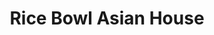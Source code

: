---
layout: place
title: "Rice Bowl Asian House"
permalink: /florida/bradenton/rice-bowl-asian-house.html
stateAbbr: FL
stateName: Florida
cityName: Bradenton
seo:
  name: "Rice Bowl Asian House"
  type: Restaurant
  links: https://ricebowlasianhousefl.kwickmenu.com/index.php
description: "Casual eatery with bright decor, offering classic sushi options & Japanese rice & noodle bowls. Rice Bowl Asian House serves delicious sushi in Bradenton, Florida. Try fresh Japanese dishes for a great dining experience. Available for takeout, delivery, lunch, and dinner."
place_id: ChIJD9LRCvw7w4gRo7b8Ih_JRWU
photos:
  - name: >-
      places/ChIJD9LRCvw7w4gRo7b8Ih_JRWU/photos/AeeoHcKZkzKRYq5ZPo_Ioc0p8Q5dpSATZYZxvhn9c2VgFCtuCH_dVMc1a9LdoukZdkWQ9R3XeCWjKiacTyQhWW2ZdusSz4xe5EwioZIIq337CCn9GbcnImpfy047Bgpqu8dJjcKpx89G1cjpy6x69KWMVQat423I-2VToMSebDFKwCFXUtA4xRxAEloI3Lin9Fqt7tl6C7Pime2GyUGhaaeR2P74ez2HN8TG0HZqCUYis3Ov3r-1JwOtkTz1W90TLFZR4WumRVoS7Hb9v_Q3qu7ShK_rFKm5eBgmkDNWBENYRnnYhj1tgj7GjOcXpxQo_973huodgmf8N18frI0quZan6jGfNZvc1cI62gL4X04qzobEWlRJppl--jzJNXZSR24sSrciY_2_lDSPbZu0b61xHxmNG3aGaZ3lX7aplyDlG_c92JFw
    widthPx: 3024
    heightPx: 4032
    authorAttributions:
      - displayName: Jack Frost
        uri: https://maps.google.com/maps/contrib/106477547291070300787
        photoUri: >-
          https://lh3.googleusercontent.com/a/ACg8ocLvwqZRGTEVzsUVM_nUp-MWRGWmTPd6qs-9zRy4M8RAItuK6g=s100-p-k-no-mo
    flagContentUri: >-
      https://www.google.com/local/imagery/report/?cb_client=maps_api_places.places_api&image_key=!1e10!2sCIHM0ogKEICAgIDSzdSN6QE&hl=en-US
    googleMapsUri: >-
      https://www.google.com/maps/place//data=!3m4!1e2!3m2!1sCIHM0ogKEICAgIDSzdSN6QE!2e10!4m2!3m1!1s0x88c33bfc0ad1d20f:0x6545c91f22fcb6a3
  - name: >-
      places/ChIJD9LRCvw7w4gRo7b8Ih_JRWU/photos/AeeoHcLDT9wkTKo1v3MuTdEJelunVzF6jnE6Qb64cYt55CWvlho8omSviyKgDi8jHOyascomYD1PnGZrv3xbbYvY0WovRVTnb7orJt0mz0UxO79xVEvlPHH5Gh0Sa7m4vBn4gWykck9_rgIC7CbF09W3jWum9UjW30kFH-cSeZJ-7QtJzNP6R-1hJCDS_CE1T7m9Gm1fsKOBdPSFpAClNTTwLifQIbCyVhkbbhjgbUZ-Kka73yDkrthxJ7bhXeRKMSVlZQ5aGA2hruC2iOBkoBJdNvLSQJglOL1khriicG3f7vGwz-g5CtB1xpX-j8mFPFxpdeOAFAbXpZ8hL0dZclgtv4F15q83mvyNlBLWm699BP_hzse1CjhSwC5pP6PwxnhuGEHawfAUYY2egjNup6qXC00hbbWJsj1Mczw3FNu86EiWXqo
    widthPx: 4032
    heightPx: 3024
    authorAttributions:
      - displayName: Eddie Kim
        uri: https://maps.google.com/maps/contrib/102290613258950400311
        photoUri: >-
          https://lh3.googleusercontent.com/a-/ALV-UjVjB8HiBjELh57K5r9lC8lhuBKJODOy8mqjd3vXoBIWv3rOiFlH=s100-p-k-no-mo
    flagContentUri: >-
      https://www.google.com/local/imagery/report/?cb_client=maps_api_places.places_api&image_key=!1e10!2sCIHM0ogKEICAgIC4nt2H7QE&hl=en-US
    googleMapsUri: >-
      https://www.google.com/maps/place//data=!3m4!1e2!3m2!1sCIHM0ogKEICAgIC4nt2H7QE!2e10!4m2!3m1!1s0x88c33bfc0ad1d20f:0x6545c91f22fcb6a3
  - name: >-
      places/ChIJD9LRCvw7w4gRo7b8Ih_JRWU/photos/AeeoHcL_r9JclvvPRYjaE-kUgyzSWZf_8coN5LASk9oCzfij_vAjUKY2Ygl6Q8S7A_j6Ev_rFfk_bPrhFngyK_hAB7C8uxH5pdjO3vf82ryw3Ou4ILTx2l3-0xJL093xZOlrxeJpGYEv0S2j_Yb7FChybFPA2eYZ8hSAAKggHiZj7at9x0kyIs7Pr53EBAQidvnft_FrGm3_DhqfTGo29iquuBWEZRikyEafvIeQ4bz_hWKAAUkH8dT_H35ZEce5QvfeTDLhIA6rt7395BWR5YE0kdMMIQ2UyaStDfU5LrQTyy_ducT7T0b99Gv379ytpIVNGj7kaqUL4o3GHsI8pjsf4TQ2SvKlgiSNJQDIGwEil8jW4aaivmwqzsf4wNFz-FqOQX7AbVFhMdRynRErrmsrXfF0TmesMIj5d7kFzj0epJD6mewDjg0eG7JDGEnoHw
    widthPx: 3000
    heightPx: 4000
    authorAttributions:
      - displayName: Victor Moncato
        uri: https://maps.google.com/maps/contrib/108236335101268293777
        photoUri: >-
          https://lh3.googleusercontent.com/a-/ALV-UjVDsJD5Fh-ayoRo7iyAnkH0bwxdrZyGooJX0MFUemPWdrkgwmg=s100-p-k-no-mo
    flagContentUri: >-
      https://www.google.com/local/imagery/report/?cb_client=maps_api_places.places_api&image_key=!1e10!2sCIABIhAA3ilW4hC_amfikyAAAvaH&hl=en-US
    googleMapsUri: >-
      https://www.google.com/maps/place//data=!3m4!1e2!3m2!1sCIABIhAA3ilW4hC_amfikyAAAvaH!2e10!4m2!3m1!1s0x88c33bfc0ad1d20f:0x6545c91f22fcb6a3
  - name: >-
      places/ChIJD9LRCvw7w4gRo7b8Ih_JRWU/photos/AeeoHcLsGE1vAmMXpVdfUVzDNeHqdBQ17af5NiETlMwsFuD-OlcFX_ZynHbLW53AnGd-n15SE-uDgHzxHlQ5FdL6jyEAer4Q5nM6ALv9zCDwa0sx97lXixVWRP-2GvaT33m329N3GSUfE6jZSCo1GU8JfplzVXo0fnYaL7AcgEbhyIAEe4ajMS9O1mVzgX5e4MZ0vFlA3cr7-e0RBSQcIZrGvXOdCDvUzD8-WeL6GY4JhRBfWpwpCds3g0BZXHLsfsb6sgTa08WHBqPbojQHUOvkVbp_WnYml-wpyHpwubRNCEGQy3qfMXLWPmzJXW4A9O4XPPDvGJ87ny_zK9puqMkFkkBewmHN36coIgHnihWUZUcCZE9XhWdDgN53VMhraK2srQ24yReyGmZjEfv7DCVBo7Hp0LSnesuSaL9GLmtwlD4o5Cf3ykp7vfju9TtvwwwT
    widthPx: 3000
    heightPx: 4000
    authorAttributions:
      - displayName: Victor Moncato
        uri: https://maps.google.com/maps/contrib/108236335101268293777
        photoUri: >-
          https://lh3.googleusercontent.com/a-/ALV-UjVDsJD5Fh-ayoRo7iyAnkH0bwxdrZyGooJX0MFUemPWdrkgwmg=s100-p-k-no-mo
    flagContentUri: >-
      https://www.google.com/local/imagery/report/?cb_client=maps_api_places.places_api&image_key=!1e10!2sCIABIhADycKzYB1m4mfikxMAB0JG&hl=en-US
    googleMapsUri: >-
      https://www.google.com/maps/place//data=!3m4!1e2!3m2!1sCIABIhADycKzYB1m4mfikxMAB0JG!2e10!4m2!3m1!1s0x88c33bfc0ad1d20f:0x6545c91f22fcb6a3
  - name: >-
      places/ChIJD9LRCvw7w4gRo7b8Ih_JRWU/photos/AeeoHcJc-kgxEOeFKks2n-fT3lu8yYxNDW07U0BxQHdUyn9nX7IOEz-_lKpZ0fm8Mr5_G0dOzD4l-VT-Es4z3SezozQWzCUbj9jP4VjD2f76RvEiRbAszgulQodlsjU_7AWMVAkaH8Lh84I-WCOb8e12jF2GMoGntYoRAPxeY0kZD_PL9Rq7XWYgi8NITURihIVBph0gTfehj-PgQFUg73UogFfNQyGqNcIokpoNzlVMsC0Ej0k9et7B2-agyFE_lFNoZFBHWeW9p0o8Kqgd6MBh2uRPlfisaNikk81wy-RaI2wYoLyVFjF6m0Ut1sHvwqEGTzbCkGZRSysSdkrrvUK05e9YHNh_1OEohc9PaWtt4NsaR1ofCXGdc8g_SKO53MteHK9nPdqRUgvygCS7I5UsNkw1R2oWets7lpOJCwdHv19grWE
    widthPx: 3024
    heightPx: 4032
    authorAttributions:
      - displayName: Rob D'Avanzo
        uri: https://maps.google.com/maps/contrib/108675705879199854194
        photoUri: >-
          https://lh3.googleusercontent.com/a-/ALV-UjUdQ3zL0KgajhLC7HEqd2jehxDcK2Z2-fXNvl2LVrKSrA4oqg1k=s100-p-k-no-mo
    flagContentUri: >-
      https://www.google.com/local/imagery/report/?cb_client=maps_api_places.places_api&image_key=!1e10!2sCIHM0ogKEICAgMDQuIKzxQE&hl=en-US
    googleMapsUri: >-
      https://www.google.com/maps/place//data=!3m4!1e2!3m2!1sCIHM0ogKEICAgMDQuIKzxQE!2e10!4m2!3m1!1s0x88c33bfc0ad1d20f:0x6545c91f22fcb6a3
  - name: >-
      places/ChIJD9LRCvw7w4gRo7b8Ih_JRWU/photos/AeeoHcIPSRExjzDJ0rqnnKKVDdx3gIn7ZqYFV_exzzS-HT4K-z4fMF125aVkvFT2nlMEVczwFbfYi2RCqM-4fyyqb5HZqK1WYFmbspvyfe2bqrX0MedgwFwHwiXQ256CUTWOAb1vGjfR0ERsCwi1Wb-D7Rhe2LPzCOvzlDcZxLIqTEjHdJ_67_2pDYOtPZ1K7T-x0r8GCHarO60oVEfHlAC5juB-flBXiwmuZ3uHv5euAf_qUE0N0_YmZM7ddS_8Aw7fTfdDAKFhIiInRp-8QVVcgdeZ-rQhvCzrHXnI8T9r_gUpPbnk4twKUgvHr0MS5h2kBkqEYpqcP5-CQyo6j9b-9MSHlus4_aXU_EU8YaTNgxUEnYJoEo0S4JeLb_9TqMG50_9KQNo_lId0sIoCzMHIqCooQTgfcN-TB3Ir4JaSrEvyUA
    widthPx: 2067
    heightPx: 3266
    authorAttributions:
      - displayName: Tony Lopapa
        uri: https://maps.google.com/maps/contrib/102161664675934483820
        photoUri: >-
          https://lh3.googleusercontent.com/a-/ALV-UjW4Qxq1C-klUkGEBmNw21LDivRzO-BiEj_A_succxYRotRXk-Y_=s100-p-k-no-mo
    flagContentUri: >-
      https://www.google.com/local/imagery/report/?cb_client=maps_api_places.places_api&image_key=!1e10!2sCIHM0ogKEICAgID9ktT6cw&hl=en-US
    googleMapsUri: >-
      https://www.google.com/maps/place//data=!3m4!1e2!3m2!1sCIHM0ogKEICAgID9ktT6cw!2e10!4m2!3m1!1s0x88c33bfc0ad1d20f:0x6545c91f22fcb6a3
  - name: >-
      places/ChIJD9LRCvw7w4gRo7b8Ih_JRWU/photos/AeeoHcK2v-t9nHK4ecvF_uFERRw_OxHD6nefqTL_gmPYEX-vIkVW-QHyWq7ttBrwSitFajPxEKph3N7heriTaGGG26zHO5gEqJvlTtinES4jpdzggfkmDurRDDHhmAwb7Jo1XCQOy45iFyAXA6-yf27Iwx6VUSEjBRmFjf2PNtiyyKxMK72csKJ4QmkPcSva0eHmTMe6orb1bNF9Vn2c6mkvtqO35n1fCrSaj0MGdh5CmT826hza75oYEbPb16vVtP42F3MoJs7p07drvCE54KWqqp54gNjg05_7r2nuNZ22kwz1k3jnzhffbq99mKnIkgwhQ-1ooQ1U8WNTHoGm_HQQHEF36VEPZY-iLkh2zb2dP_weYM1VcKxwqkOImG9sr5g6hV11EWqfBzMxlCBIhNx8jN1Rk13cZaTYeMIZwTtHJij45g
    widthPx: 4000
    heightPx: 2252
    authorAttributions:
      - displayName: Cindy Kee
        uri: https://maps.google.com/maps/contrib/109856169769153504089
        photoUri: >-
          https://lh3.googleusercontent.com/a-/ALV-UjWfUdUSeAUEQi0mPLZd3RmLzN5ZovEeWQgzRhGzJmY5Bon7PS5_=s100-p-k-no-mo
    flagContentUri: >-
      https://www.google.com/local/imagery/report/?cb_client=maps_api_places.places_api&image_key=!1e10!2sCIHM0ogKEICAgICB9bPYUw&hl=en-US
    googleMapsUri: >-
      https://www.google.com/maps/place//data=!3m4!1e2!3m2!1sCIHM0ogKEICAgICB9bPYUw!2e10!4m2!3m1!1s0x88c33bfc0ad1d20f:0x6545c91f22fcb6a3
  - name: >-
      places/ChIJD9LRCvw7w4gRo7b8Ih_JRWU/photos/AeeoHcK1Z90a7PCezPqY4pK_TCAbcro_l78w-HSXDK-CbOeFuwxWjH6KMY9tI-taQZvOCZiOKxlYVmyeTTwFj9gjAsm-tvX8ycxFH4IZLm1LsxyLXf8fJi3ZGmtbbDPR8ONlhW3IManxWSFhfIoLoCUmyFeuDOFGjy6wrkJlhpuqA3M0BwaDxxeiutlGmBrPJYql0csZU9xmVVqeY5E9bfg6gErvswJ_WpN7OYbC7b82BcpAMf0oYZVjXtEEZT6pXrkCujuZ_u3MzlnOmwL4KuLaKHC83yMnWsefjziAcAcExLkHf72tnXSDFzBhFj3SKHSxfj-SZBwjVEbNdo91_xN8wp3lSWBIxQHGEzlqJxftHfo5QWa8VnRfjg7HraEduDn7uNGrxquMzSraj16iSqOtGJi2i3GDNGes4gdyHjHhtXEktdM
    widthPx: 4000
    heightPx: 1868
    authorAttributions:
      - displayName: Xtina Cal
        uri: https://maps.google.com/maps/contrib/109406151303548412364
        photoUri: >-
          https://lh3.googleusercontent.com/a-/ALV-UjV_ZlTuHO1YzoWaSHQ-umYH4u2lX03FOM4weY1Udsz7u9xDpsSq=s100-p-k-no-mo
    flagContentUri: >-
      https://www.google.com/local/imagery/report/?cb_client=maps_api_places.places_api&image_key=!1e10!2sCIHM0ogKEICAgIDb7ImqvQE&hl=en-US
    googleMapsUri: >-
      https://www.google.com/maps/place//data=!3m4!1e2!3m2!1sCIHM0ogKEICAgIDb7ImqvQE!2e10!4m2!3m1!1s0x88c33bfc0ad1d20f:0x6545c91f22fcb6a3
  - name: >-
      places/ChIJD9LRCvw7w4gRo7b8Ih_JRWU/photos/AeeoHcLlvRbvSvRoT3Dj13iT7szckrJ6pI31Ro5f2U2KgKl0rhZXYLyZ-9mq5efU_yKnCQ12lKDSqyYKgFFOx0RdCS9nkP5_IOpHN333DksWQFpOcGdS_tOy6-AOlaVTIXcxyMRoL-YAetem6T1d3t2PT3R-_pEe_6o3qH1t6fZth3aC9WNcjwgaWQ66RLIAUwm64f6pIi57ulPAfmMxPUd_IetukM31aIfJa4jJ3dwrsVkxm_shMtjTKLStm_qBK2B7mJwrXIbHzCTv_OgkGanwySBUSPLuNftXrPzra_QI71ML7WmtZg4i2r96lOM63woRkxjmajeE5UOkwpug40-EuPAw6XA-iQ7x0zzrazOb-2cnpmKhiGD-ls-dQT8rvpdMQmCj3wuoPEFoaYbs0RdgoTj4Wf4M7iiY2q_UM4Ix3T8
    widthPx: 3024
    heightPx: 4032
    authorAttributions:
      - displayName: Ciearra Olson
        uri: https://maps.google.com/maps/contrib/117916391242770014903
        photoUri: >-
          https://lh3.googleusercontent.com/a-/ALV-UjWV-zQqMf1QlK9JG4BhjHfDR1S7883lnjajR6yCVMK6efMJlIFT=s100-p-k-no-mo
    flagContentUri: >-
      https://www.google.com/local/imagery/report/?cb_client=maps_api_places.places_api&image_key=!1e10!2sCIHM0ogKEICAgIDh_bauNQ&hl=en-US
    googleMapsUri: >-
      https://www.google.com/maps/place//data=!3m4!1e2!3m2!1sCIHM0ogKEICAgIDh_bauNQ!2e10!4m2!3m1!1s0x88c33bfc0ad1d20f:0x6545c91f22fcb6a3
  - name: >-
      places/ChIJD9LRCvw7w4gRo7b8Ih_JRWU/photos/AeeoHcI1uZ6FgfZtTRbvBxts35tWSHkp97gacGjkGjcYt9fRkSOICNb3dL06AmjKwP8hQir6InW31Fbn-B0Ya_6u_kb3UgedWz2l9m3tddp7x-AVVTOOI0rYtT6DBKIV7ZMbeZNolPe2_OvshPApebWsCK1uLfziMEtd0VYUqpZ5RqILJaCKsS8cKG5HdyQ_KuNL0xiBWq0d0ni-Qn8yEJx68NhQJfFTFBsODheWFRD7qQNOArX8QBwynxJPKTW9fLRJLzKBk2yBUNSbVBXuAjIcqnoVs-ZqHs191fbtKHBKGpvd7B9edQZuaANsUhE4h_5hSPkqCfDCXyfcwI0j8L90mxnPtKBbMXSwks_IM6KdcCjP3wwmt04JSzaQwjlp4uxuF1WovfxP-kQirRttFhEZ6pzk0dTxN_e-IXnsnko93sPA7dqz
    widthPx: 3000
    heightPx: 4000
    authorAttributions:
      - displayName: Conociendo el planeta Abdulrain
        uri: https://maps.google.com/maps/contrib/111018231885192766891
        photoUri: >-
          https://lh3.googleusercontent.com/a-/ALV-UjVg8rO3GY_kqb4Uw86ZCvTf36j70MnOgU3-hD60X_hEksjzH-2pLA=s100-p-k-no-mo
    flagContentUri: >-
      https://www.google.com/local/imagery/report/?cb_client=maps_api_places.places_api&image_key=!1e10!2sCIHM0ogKEICAgICistmbtAE&hl=en-US
    googleMapsUri: >-
      https://www.google.com/maps/place//data=!3m4!1e2!3m2!1sCIHM0ogKEICAgICistmbtAE!2e10!4m2!3m1!1s0x88c33bfc0ad1d20f:0x6545c91f22fcb6a3
address: 7305 52nd Pl E, Bradenton, FL 34203, USA
street: 7305 52nd Pl E
city: Bradenton
state: FL
zip: '34203'
country: USA
neighborhood: null
latitude: '27.444944'
longitude: '-82.466344'
accessibility_options:
  wheelchairAccessibleParking: true
  wheelchairAccessibleEntrance: true
  wheelchairAccessibleRestroom: true
  wheelchairAccessibleSeating: true
business_status: OPERATIONAL
name: Rice Bowl Asian House
google_maps_links:
  directionsUri: >-
    https://www.google.com/maps/dir//''/data=!4m7!4m6!1m1!4e2!1m2!1m1!1s0x88c33bfc0ad1d20f:0x6545c91f22fcb6a3!3e0
  placeUri: https://maps.google.com/?cid=7297459906791913123
  writeAReviewUri: >-
    https://www.google.com/maps/place//data=!4m3!3m2!1s0x88c33bfc0ad1d20f:0x6545c91f22fcb6a3!12e1
  reviewsUri: >-
    https://www.google.com/maps/place//data=!4m4!3m3!1s0x88c33bfc0ad1d20f:0x6545c91f22fcb6a3!9m1!1b1
  photosUri: >-
    https://www.google.com/maps/place//data=!4m3!3m2!1s0x88c33bfc0ad1d20f:0x6545c91f22fcb6a3!10e5
primary_type: Asian Restaurant
opening_hours:
  regular: null
  current: null
secondary_opening_hours:
  regular:
    weekdayDescriptions: null
    type: null
  current:
    weekdayDescriptions: null
    type: null
phone: (941) 758-7973
price_level: PRICE_LEVEL_INEXPENSIVE
price_range: $10 &ndash; $20
rating: '4.6'
rating_count: 0
website: https://ricebowlasianhousefl.kwickmenu.com/index.php
reviews:
  - name: >-
      places/ChIJD9LRCvw7w4gRo7b8Ih_JRWU/reviews/ChdDSUhNMG9nS0VJQ0FnTURRdUlLei1RRRAB
    relativePublishTimeDescription: a month ago
    rating: 5
    text:
      text: >-
        Alright, the fam and I hit up Rice Bowl Asian House today, and man, we
        were blown away! This place is a total gem if you’re craving some killer
        Asian grub. We went straight for their General Tso’s Rice Bowl and the
        Kung Pao Mandarin Style Rice Bowl, and let me tell you, they did not
        disappoint.

        The General Tso’s was everything you’d hope for—crispy, tangy, and just
        the right amount of sweet, with a big ol’ pile of juicy white meat
        chicken tossed in there. They didn’t skimp at all—every bite had that
        perfect sauce-to-chicken ratio. Then there’s the Kung Pao Mandarin Style
        Rice Bowl, which brought the heat in the best way. It’s got this zesty,
        spicy kick with a little citrus vibe going on, and again, loaded with
        tender, tasty chicken. Both bowls were straight-up flavor bombs, and the
        rice soaked it all up like a champ.

        The vibe in there was super chill, and the service? Top-notch. The staff
        were crazy friendly—quick with the food and just made the whole meal
        feel easy and fun. We’re already plotting our next trip back because,
        honestly, we can’t stop raving about it. If you’re into Asian eats and
        haven’t checked this spot out yet, do yourself a favor and go. You’ll
        thank me later!
      languageCode: en
    originalText:
      text: >-
        Alright, the fam and I hit up Rice Bowl Asian House today, and man, we
        were blown away! This place is a total gem if you’re craving some killer
        Asian grub. We went straight for their General Tso’s Rice Bowl and the
        Kung Pao Mandarin Style Rice Bowl, and let me tell you, they did not
        disappoint.

        The General Tso’s was everything you’d hope for—crispy, tangy, and just
        the right amount of sweet, with a big ol’ pile of juicy white meat
        chicken tossed in there. They didn’t skimp at all—every bite had that
        perfect sauce-to-chicken ratio. Then there’s the Kung Pao Mandarin Style
        Rice Bowl, which brought the heat in the best way. It’s got this zesty,
        spicy kick with a little citrus vibe going on, and again, loaded with
        tender, tasty chicken. Both bowls were straight-up flavor bombs, and the
        rice soaked it all up like a champ.

        The vibe in there was super chill, and the service? Top-notch. The staff
        were crazy friendly—quick with the food and just made the whole meal
        feel easy and fun. We’re already plotting our next trip back because,
        honestly, we can’t stop raving about it. If you’re into Asian eats and
        haven’t checked this spot out yet, do yourself a favor and go. You’ll
        thank me later!
      languageCode: en
    authorAttribution:
      displayName: Rob D'Avanzo
      uri: https://www.google.com/maps/contrib/108675705879199854194/reviews
      photoUri: >-
        https://lh3.googleusercontent.com/a-/ALV-UjUdQ3zL0KgajhLC7HEqd2jehxDcK2Z2-fXNvl2LVrKSrA4oqg1k=s128-c0x00000000-cc-rp-mo-ba3
    publishTime: '2025-03-08T21:04:43.396058Z'
    flagContentUri: >-
      https://www.google.com/local/review/rap/report?postId=ChdDSUhNMG9nS0VJQ0FnTURRdUlLei1RRRAB&d=17924085&t=1
    googleMapsUri: >-
      https://www.google.com/maps/reviews/data=!4m6!14m5!1m4!2m3!1sChdDSUhNMG9nS0VJQ0FnTURRdUlLei1RRRAB!2m1!1s0x88c33bfc0ad1d20f:0x6545c91f22fcb6a3
  - name: >-
      places/ChIJD9LRCvw7w4gRo7b8Ih_JRWU/reviews/ChZDSUhNMG9nS0VJQ0FnSUNucDVtbGR3EAE
    relativePublishTimeDescription: 6 months ago
    rating: 4
    text:
      text: >-
        The octopus kebab was tasty, but definitely overcooked (very very
        rubbery). I also had fried calamari (tasted great). The entree ordered
        was braised beef with rice. The taste was good (not wow), but pretty
        good. Service was excellent (very attentive).
      languageCode: en
    originalText:
      text: >-
        The octopus kebab was tasty, but definitely overcooked (very very
        rubbery). I also had fried calamari (tasted great). The entree ordered
        was braised beef with rice. The taste was good (not wow), but pretty
        good. Service was excellent (very attentive).
      languageCode: en
    authorAttribution:
      displayName: Michael Marquez
      uri: https://www.google.com/maps/contrib/109659177850930995145/reviews
      photoUri: >-
        https://lh3.googleusercontent.com/a-/ALV-UjU4hnJx4rZhLL7kRQJxWST770Ax8Q0zBvHiPfbmTMrVRsm3-SY=s128-c0x00000000-cc-rp-mo-ba2
    publishTime: '2024-09-30T18:36:31.911932Z'
    flagContentUri: >-
      https://www.google.com/local/review/rap/report?postId=ChZDSUhNMG9nS0VJQ0FnSUNucDVtbGR3EAE&d=17924085&t=1
    googleMapsUri: >-
      https://www.google.com/maps/reviews/data=!4m6!14m5!1m4!2m3!1sChZDSUhNMG9nS0VJQ0FnSUNucDVtbGR3EAE!2m1!1s0x88c33bfc0ad1d20f:0x6545c91f22fcb6a3
  - name: >-
      places/ChIJD9LRCvw7w4gRo7b8Ih_JRWU/reviews/ChdDSUhNMG9nS0VJQ0FnSURiN01IcDlnRRAB
    relativePublishTimeDescription: 7 months ago
    rating: 1
    text:
      text: >-
        EDIT: I called the restaurant back as requested in their response and I
        was not offered a refund, but a $20 gift card. I was told that this is a
        family business and I should take my review down. I was also told that
        maybe I didn't like the food because of my mood when I was eating the
        food and my personal feelings that day. I was also told that I upset the
        owner because of my review and that they don't want ME to hurt their
        business. I wanted a refund, not a gift card to a restaurant I'm not
        willing to eat at again. Unprofessional response.


        ORIGINAL POST:

        The food was mostly awful. Overcooked slop like fried rice, Bourbon
        Chicken was very dry chicken squares floating in a full bowl sauce, and
        I mean to the rim, seeping into the rice, making it like a thick soup
        like consistency. I ended up draining it and giving it go the dog.


        Steamed Pot Stickers were good, dipping sauce also good.


        Egg rolls outside was crunchy, but raw dough on the inside and the
        filling had some kind of meat or chicken or liver ground like sand,
        tasted like organs. No one wanted them.


        The General Tso was ok, steamed white rice ok. The Crab Rangoon was
        HORRIBLE. it had thick yellow slimy sauce dumped over the fried Rangoon,
        absolutely gross. Why would they do that, I don't know but it was
        disgusting and unexpected.


        Kids Chicken Lo Mein was abismal at best, tasteless and overcooked
        noodles. We won't be ordering anymore. $60 of garbage food. Waste of
        money. When will Bradenton ever get a good Chinese Food place?
      languageCode: en
    originalText:
      text: >-
        EDIT: I called the restaurant back as requested in their response and I
        was not offered a refund, but a $20 gift card. I was told that this is a
        family business and I should take my review down. I was also told that
        maybe I didn't like the food because of my mood when I was eating the
        food and my personal feelings that day. I was also told that I upset the
        owner because of my review and that they don't want ME to hurt their
        business. I wanted a refund, not a gift card to a restaurant I'm not
        willing to eat at again. Unprofessional response.


        ORIGINAL POST:

        The food was mostly awful. Overcooked slop like fried rice, Bourbon
        Chicken was very dry chicken squares floating in a full bowl sauce, and
        I mean to the rim, seeping into the rice, making it like a thick soup
        like consistency. I ended up draining it and giving it go the dog.


        Steamed Pot Stickers were good, dipping sauce also good.


        Egg rolls outside was crunchy, but raw dough on the inside and the
        filling had some kind of meat or chicken or liver ground like sand,
        tasted like organs. No one wanted them.


        The General Tso was ok, steamed white rice ok. The Crab Rangoon was
        HORRIBLE. it had thick yellow slimy sauce dumped over the fried Rangoon,
        absolutely gross. Why would they do that, I don't know but it was
        disgusting and unexpected.


        Kids Chicken Lo Mein was abismal at best, tasteless and overcooked
        noodles. We won't be ordering anymore. $60 of garbage food. Waste of
        money. When will Bradenton ever get a good Chinese Food place?
      languageCode: en
    authorAttribution:
      displayName: Xtina Cal
      uri: https://www.google.com/maps/contrib/109406151303548412364/reviews
      photoUri: >-
        https://lh3.googleusercontent.com/a-/ALV-UjV_ZlTuHO1YzoWaSHQ-umYH4u2lX03FOM4weY1Udsz7u9xDpsSq=s128-c0x00000000-cc-rp-mo-ba4
    publishTime: '2024-08-26T17:53:37.548752Z'
    flagContentUri: >-
      https://www.google.com/local/review/rap/report?postId=ChdDSUhNMG9nS0VJQ0FnSURiN01IcDlnRRAB&d=17924085&t=1
    googleMapsUri: >-
      https://www.google.com/maps/reviews/data=!4m6!14m5!1m4!2m3!1sChdDSUhNMG9nS0VJQ0FnSURiN01IcDlnRRAB!2m1!1s0x88c33bfc0ad1d20f:0x6545c91f22fcb6a3
  - name: >-
      places/ChIJD9LRCvw7w4gRo7b8Ih_JRWU/reviews/ChZDSUhNMG9nS0VJQ0FnSURtb1p2QUlREAE
    relativePublishTimeDescription: 2 years ago
    rating: 5
    text:
      text: >-
        We order takeout all the time from here....and I was surprised I've
        never rated them. There food is always hot when it arrives and full of
        flavor. It is our go to for delivery. The eggrolls aren't greasy and so
        packed. The bourbon chicken bowl is our favorite.....so delicious. And
        of course....hubby is addicted to dumplings so he never places an order
        without them. Prices are reasonable and food never disappoints.


        8/25/22 Flew in during the evening  and not in the mood to cook when I
        wS home so we ordered some dinner from rice bowl. The sesame style
        chicken hit the spot. Arrived hot and full of flavor. My husband enjoyed
        his chicken bowl as well.
      languageCode: en
    originalText:
      text: >-
        We order takeout all the time from here....and I was surprised I've
        never rated them. There food is always hot when it arrives and full of
        flavor. It is our go to for delivery. The eggrolls aren't greasy and so
        packed. The bourbon chicken bowl is our favorite.....so delicious. And
        of course....hubby is addicted to dumplings so he never places an order
        without them. Prices are reasonable and food never disappoints.


        8/25/22 Flew in during the evening  and not in the mood to cook when I
        wS home so we ordered some dinner from rice bowl. The sesame style
        chicken hit the spot. Arrived hot and full of flavor. My husband enjoyed
        his chicken bowl as well.
      languageCode: en
    authorAttribution:
      displayName: Tina M.
      uri: https://www.google.com/maps/contrib/100191725711025238485/reviews
      photoUri: >-
        https://lh3.googleusercontent.com/a-/ALV-UjXb0ZKq99GwJfIO0PXSqSdthyNsdyFc-YJrGqO1E3c9tVM0OaqIig=s128-c0x00000000-cc-rp-mo-ba7
    publishTime: '2022-08-26T07:04:53.507636Z'
    flagContentUri: >-
      https://www.google.com/local/review/rap/report?postId=ChZDSUhNMG9nS0VJQ0FnSURtb1p2QUlREAE&d=17924085&t=1
    googleMapsUri: >-
      https://www.google.com/maps/reviews/data=!4m6!14m5!1m4!2m3!1sChZDSUhNMG9nS0VJQ0FnSURtb1p2QUlREAE!2m1!1s0x88c33bfc0ad1d20f:0x6545c91f22fcb6a3
  - name: >-
      places/ChIJD9LRCvw7w4gRo7b8Ih_JRWU/reviews/ChdDSUhNMG9nS0VJQ0FnSUNoNWRhSnVRRRAB
    relativePublishTimeDescription: 2 years ago
    rating: 4
    text:
      text: >-
        Friendly staff. The decor is rather plain. The fried rice was pretty
        good but as other reviewers mention there is no seasoning. The lack of
        seasoning was true to every dish. The vegetables, aside from the corn
        which I think is canned, were fresh! With just a little bit of salt on
        their food the dishes would be fantastic!


        Usually I would give a restaurant like this 3 stars. I gave them 4 stars
        because the fried rice was really great - not oily or heavy (although it
        needed salt) and they use fresh veg (which should be commonplace in a
        restaurant but sadly isn't).
      languageCode: en
    originalText:
      text: >-
        Friendly staff. The decor is rather plain. The fried rice was pretty
        good but as other reviewers mention there is no seasoning. The lack of
        seasoning was true to every dish. The vegetables, aside from the corn
        which I think is canned, were fresh! With just a little bit of salt on
        their food the dishes would be fantastic!


        Usually I would give a restaurant like this 3 stars. I gave them 4 stars
        because the fried rice was really great - not oily or heavy (although it
        needed salt) and they use fresh veg (which should be commonplace in a
        restaurant but sadly isn't).
      languageCode: en
    authorAttribution:
      displayName: Shannon Cuddy
      uri: https://www.google.com/maps/contrib/100941240808162774990/reviews
      photoUri: >-
        https://lh3.googleusercontent.com/a-/ALV-UjVE6XnlIhuDbY1oq6DRQyk1VHO5MyntC4cXqKT4xnMvINXW9PqAnQ=s128-c0x00000000-cc-rp-mo-ba5
    publishTime: '2023-02-18T03:05:04.884892Z'
    flagContentUri: >-
      https://www.google.com/local/review/rap/report?postId=ChdDSUhNMG9nS0VJQ0FnSUNoNWRhSnVRRRAB&d=17924085&t=1
    googleMapsUri: >-
      https://www.google.com/maps/reviews/data=!4m6!14m5!1m4!2m3!1sChdDSUhNMG9nS0VJQ0FnSUNoNWRhSnVRRRAB!2m1!1s0x88c33bfc0ad1d20f:0x6545c91f22fcb6a3
parking_options:
  freeParkingLot: true
  freeStreetParking: true
  valetParking: false
payment_options:
  acceptsCreditCards: true
  acceptsDebitCards: true
  acceptsCashOnly: false
  acceptsNfc: true
allow_dogs: null
curbside_pickup: true
delivery: true
dine_in: true
good_for_children: true
good_for_groups: true
good_for_sports: false
live_music: false
menu_for_children: true
outdoor_seating: false
reservable: false
restroom: true
serves_beer: true
serves_breakfast: true
serves_brunch: false
serves_cocktails: false
serves_coffee: true
serves_dinner: true
serves_dessert: true
serves_lunch: true
serves_vegetarian_food: true
serves_wine: true
takeout: true
update_category: essentials
summary: >-
  Casual eatery with bright decor, offering classic sushi options & Japanese
  rice & noodle bowls.

---